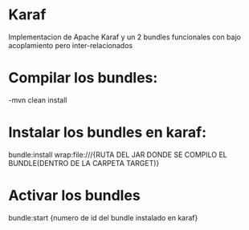# Karaf
Implementacion de  Apache Karaf y un 2 bundles funcionales con bajo acoplamiento pero inter-relacionados
# Compilar los bundles:
-mvn clean install
# Instalar los bundles en karaf:
bundle:install wrap:file:///{RUTA DEL JAR DONDE SE COMPILO EL BUNDLE(DENTRO DE LA CARPETA TARGET)}
# Activar los bundles 
bundle:start {numero de id del bundle instalado en karaf}
